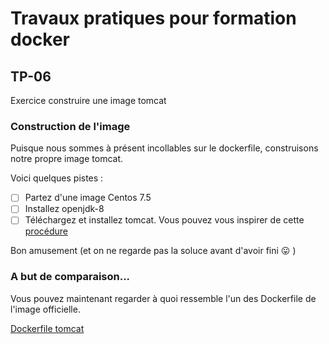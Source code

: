 # Travaux pratiques pour formation docker

## TP-06
Exercice construire une image tomcat

### Construction de l'image
Puisque nous sommes à présent incollables sur le dockerfile, construisons notre propre image tomcat.

Voici quelques pistes :
- [ ] Partez d'une image Centos 7.5
- [ ] Installez openjdk-8 
- [ ] Téléchargez et installez tomcat. Vous pouvez vous inspirer de cette [procédure](https://www.digitalocean.com/community/tutorials/how-to-install-apache-tomcat-8-on-ubuntu-16-04)

Bon amusement (et on ne regarde pas la soluce avant d'avoir fini :stuck_out_tongue: )


### A but de comparaison...
Vous pouvez maintenant regarder à quoi ressemble l'un des Dockerfile de l'image officielle.

[Dockerfile tomcat](https://github.com/docker-library/tomcat/blob/master/8.5/jdk8/openjdk/Dockerfile)

